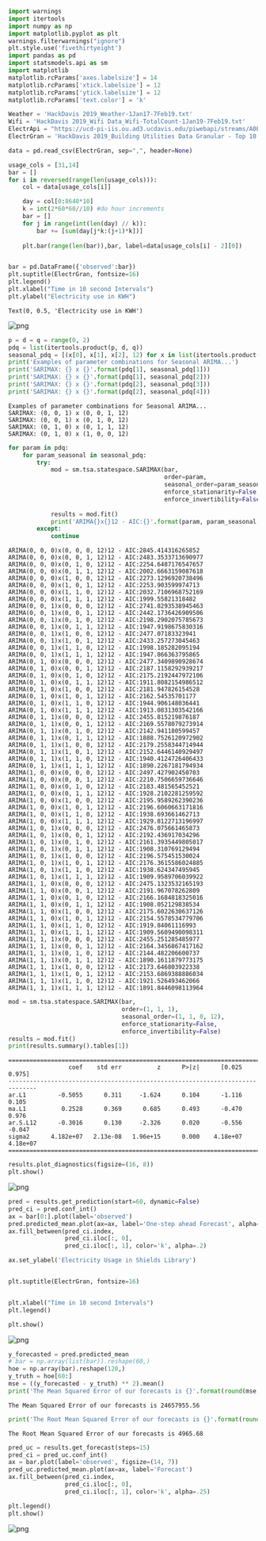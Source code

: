

```python
import warnings
import itertools
import numpy as np
import matplotlib.pyplot as plt
warnings.filterwarnings("ignore")
plt.style.use('fivethirtyeight')
import pandas as pd
import statsmodels.api as sm
import matplotlib
matplotlib.rcParams['axes.labelsize'] = 14
matplotlib.rcParams['xtick.labelsize'] = 12
matplotlib.rcParams['ytick.labelsize'] = 12
matplotlib.rcParams['text.color'] = 'k'

Weather = 'HackDavis 2019_Weather-1Jan17-7Feb19.txt'
Wifi = 'HackDavis 2019_Wifi Data_Wifi-TotalCount-1Jan19-7Feb19.txt'
ElectrApi = "https://ucd-pi-iis.ou.ad3.ucdavis.edu/piwebapi/streams/A0EbgZy4oKQ9kiBiZJTW7eugwC6-3Qzx_5RGrBZiQlqSuWw2sDVYNIPR1YODsG1RUyETgVVRJTC1BRlxDRUZTXFVDREFWSVNcQlVJTERJTkdTXEFDQURFTUlDIFNVUkdFIEJVSUxESU5HXEVMRUNUUklDSVRZfERFTUFORA/recorded?fbclid=IwAR3HYFcplZeVsxmmHTGAC_ENY0JvoZ_KhnXfPM3tQ2IU3Ef3T3eOv09Q6-k"
ElectrGran = 'HackDavis 2019_Building Utilities Data Granular - Top 10 Buildings_Building-Electricity-Granular-1Apr17-1Jul17.txt'
```


```python
data = pd.read_csv(ElectrGran, sep=",", header=None)
```


```python
usage_cols = [31,14]
bar = []
for i in reversed(range(len(usage_cols))):
    col = data[usage_cols[i]]

    day = col[0:8640*10]
    k = int(2*60*60//10) #do hour increments
    bar = []
    for j in range(int(len(day) // k)):
        bar += [sum(day[j*k:(j+1)*k])]
    
    plt.bar(range(len(bar)),bar, label=data[usage_cols[i] - 2][0])


bar = pd.DataFrame({'observed':bar})
plt.suptitle(ElectrGran, fontsize=16)
plt.legend()
plt.xlabel("Time in 10 second Intervals")
plt.ylabel("Electricity use in KWH")
```




    Text(0, 0.5, 'Electricity use in KWH')




![png](output_2_1.png)



```python
p = d = q = range(0, 2)
pdq = list(itertools.product(p, d, q))
seasonal_pdq = [(x[0], x[1], x[2], 12) for x in list(itertools.product(p, d, q))]
print('Examples of parameter combinations for Seasonal ARIMA...')
print('SARIMAX: {} x {}'.format(pdq[1], seasonal_pdq[1]))
print('SARIMAX: {} x {}'.format(pdq[1], seasonal_pdq[2]))
print('SARIMAX: {} x {}'.format(pdq[2], seasonal_pdq[3]))
print('SARIMAX: {} x {}'.format(pdq[2], seasonal_pdq[4]))
```

    Examples of parameter combinations for Seasonal ARIMA...
    SARIMAX: (0, 0, 1) x (0, 0, 1, 12)
    SARIMAX: (0, 0, 1) x (0, 1, 0, 12)
    SARIMAX: (0, 1, 0) x (0, 1, 1, 12)
    SARIMAX: (0, 1, 0) x (1, 0, 0, 12)



```python
for param in pdq:
    for param_seasonal in seasonal_pdq:
        try:
            mod = sm.tsa.statespace.SARIMAX(bar,
                                            order=param,
                                            seasonal_order=param_seasonal,
                                            enforce_stationarity=False,
                                            enforce_invertibility=False)
            
            results = mod.fit()
            print('ARIMA{}x{}12 - AIC:{}'.format(param, param_seasonal, results.aic))
        except:
            continue
```

    ARIMA(0, 0, 0)x(0, 0, 0, 12)12 - AIC:2845.414316265852
    ARIMA(0, 0, 0)x(0, 0, 1, 12)12 - AIC:2483.3533713690977
    ARIMA(0, 0, 0)x(0, 1, 0, 12)12 - AIC:2254.6487176547657
    ARIMA(0, 0, 0)x(0, 1, 1, 12)12 - AIC:2002.6663159087618
    ARIMA(0, 0, 0)x(1, 0, 0, 12)12 - AIC:2273.1296920738496
    ARIMA(0, 0, 0)x(1, 0, 1, 12)12 - AIC:2253.903599974713
    ARIMA(0, 0, 0)x(1, 1, 0, 12)12 - AIC:2032.7106968752169
    ARIMA(0, 0, 0)x(1, 1, 1, 12)12 - AIC:1999.55821318482
    ARIMA(0, 0, 1)x(0, 0, 0, 12)12 - AIC:2741.8293538945463
    ARIMA(0, 0, 1)x(0, 0, 1, 12)12 - AIC:2442.1736426909506
    ARIMA(0, 0, 1)x(0, 1, 0, 12)12 - AIC:2198.2902075785673
    ARIMA(0, 0, 1)x(0, 1, 1, 12)12 - AIC:1947.9198675830316
    ARIMA(0, 0, 1)x(1, 0, 0, 12)12 - AIC:2477.07183323941
    ARIMA(0, 0, 1)x(1, 0, 1, 12)12 - AIC:2433.257273045463
    ARIMA(0, 0, 1)x(1, 1, 0, 12)12 - AIC:1998.185282095194
    ARIMA(0, 0, 1)x(1, 1, 1, 12)12 - AIC:1947.866363795865
    ARIMA(0, 1, 0)x(0, 0, 0, 12)12 - AIC:2477.3409890928674
    ARIMA(0, 1, 0)x(0, 0, 1, 12)12 - AIC:2187.1158292939217
    ARIMA(0, 1, 0)x(0, 1, 0, 12)12 - AIC:2175.2192447972106
    ARIMA(0, 1, 0)x(0, 1, 1, 12)12 - AIC:1911.8082154986512
    ARIMA(0, 1, 0)x(1, 0, 0, 12)12 - AIC:2181.947826154528
    ARIMA(0, 1, 0)x(1, 0, 1, 12)12 - AIC:2162.54535701177
    ARIMA(0, 1, 0)x(1, 1, 0, 12)12 - AIC:1944.906148036441
    ARIMA(0, 1, 0)x(1, 1, 1, 12)12 - AIC:1913.0831303542166
    ARIMA(0, 1, 1)x(0, 0, 0, 12)12 - AIC:2455.815219876187
    ARIMA(0, 1, 1)x(0, 0, 1, 12)12 - AIC:2169.5578079273914
    ARIMA(0, 1, 1)x(0, 1, 0, 12)12 - AIC:2142.941180599457
    ARIMA(0, 1, 1)x(0, 1, 1, 12)12 - AIC:1888.7526120972902
    ARIMA(0, 1, 1)x(1, 0, 0, 12)12 - AIC:2179.2558344714944
    ARIMA(0, 1, 1)x(1, 0, 1, 12)12 - AIC:2152.6446140929497
    ARIMA(0, 1, 1)x(1, 1, 0, 12)12 - AIC:1940.4124726406433
    ARIMA(0, 1, 1)x(1, 1, 1, 12)12 - AIC:1890.2267181794934
    ARIMA(1, 0, 0)x(0, 0, 0, 12)12 - AIC:2497.427902450703
    ARIMA(1, 0, 0)x(0, 0, 1, 12)12 - AIC:2210.7506659736646
    ARIMA(1, 0, 0)x(0, 1, 0, 12)12 - AIC:2183.481565452521
    ARIMA(1, 0, 0)x(0, 1, 1, 12)12 - AIC:1928.2102281259592
    ARIMA(1, 0, 0)x(1, 0, 0, 12)12 - AIC:2195.9589262390236
    ARIMA(1, 0, 0)x(1, 0, 1, 12)12 - AIC:2196.6060663171816
    ARIMA(1, 0, 0)x(1, 1, 0, 12)12 - AIC:1938.693661462713
    ARIMA(1, 0, 0)x(1, 1, 1, 12)12 - AIC:1929.8122713196997
    ARIMA(1, 0, 1)x(0, 0, 0, 12)12 - AIC:2476.075661465873
    ARIMA(1, 0, 1)x(0, 0, 1, 12)12 - AIC:2192.436917034296
    ARIMA(1, 0, 1)x(0, 1, 0, 12)12 - AIC:2161.3935449805017
    ARIMA(1, 0, 1)x(0, 1, 1, 12)12 - AIC:1908.310769129494
    ARIMA(1, 0, 1)x(1, 0, 0, 12)12 - AIC:2196.575451530024
    ARIMA(1, 0, 1)x(1, 0, 1, 12)12 - AIC:2176.3615586024885
    ARIMA(1, 0, 1)x(1, 1, 0, 12)12 - AIC:1938.624347495945
    ARIMA(1, 0, 1)x(1, 1, 1, 12)12 - AIC:1909.9589706039922
    ARIMA(1, 1, 0)x(0, 0, 0, 12)12 - AIC:2475.1323532165193
    ARIMA(1, 1, 0)x(0, 0, 1, 12)12 - AIC:2191.967078262809
    ARIMA(1, 1, 0)x(0, 1, 0, 12)12 - AIC:2166.1684818325016
    ARIMA(1, 1, 0)x(0, 1, 1, 12)12 - AIC:1908.052129838534
    ARIMA(1, 1, 0)x(1, 0, 0, 12)12 - AIC:2175.6022630637126
    ARIMA(1, 1, 0)x(1, 0, 1, 12)12 - AIC:2154.5578534779706
    ARIMA(1, 1, 0)x(1, 1, 0, 12)12 - AIC:1919.84061116993
    ARIMA(1, 1, 0)x(1, 1, 1, 12)12 - AIC:1909.5609490098311
    ARIMA(1, 1, 1)x(0, 0, 0, 12)12 - AIC:2455.251285485977
    ARIMA(1, 1, 1)x(0, 0, 1, 12)12 - AIC:2164.3456867417162
    ARIMA(1, 1, 1)x(0, 1, 0, 12)12 - AIC:2144.482206600737
    ARIMA(1, 1, 1)x(0, 1, 1, 12)12 - AIC:1890.1611879773175
    ARIMA(1, 1, 1)x(1, 0, 0, 12)12 - AIC:2173.646803922338
    ARIMA(1, 1, 1)x(1, 0, 1, 12)12 - AIC:2153.6869388886034
    ARIMA(1, 1, 1)x(1, 1, 0, 12)12 - AIC:1921.526493462066
    ARIMA(1, 1, 1)x(1, 1, 1, 12)12 - AIC:1891.8446098113964



```python
mod = sm.tsa.statespace.SARIMAX(bar,
                                order=(1, 1, 1),
                                seasonal_order=(1, 1, 0, 12),
                                enforce_stationarity=False,
                                enforce_invertibility=False)
results = mod.fit()
print(results.summary().tables[1])
```

    ==============================================================================
                     coef    std err          z      P>|z|      [0.025      0.975]
    ------------------------------------------------------------------------------
    ar.L1         -0.5055      0.311     -1.624      0.104      -1.116       0.105
    ma.L1          0.2528      0.369      0.685      0.493      -0.470       0.976
    ar.S.L12      -0.3016      0.130     -2.326      0.020      -0.556      -0.047
    sigma2      4.182e+07   2.13e-08   1.96e+15      0.000    4.18e+07    4.18e+07
    ==============================================================================



```python
results.plot_diagnostics(figsize=(16, 8))
plt.show()
```


![png](output_6_0.png)



```python
pred = results.get_prediction(start=60, dynamic=False)
pred_ci = pred.conf_int()
ax = bar[0:].plot(label='observed')
pred.predicted_mean.plot(ax=ax, label='One-step ahead Forecast', alpha=.7, figsize=(14, 7))
ax.fill_between(pred_ci.index,
                pred_ci.iloc[:, 0],
                pred_ci.iloc[:, 1], color='k', alpha=.2)

ax.set_ylabel('Electricity Usage in Shields Library')


plt.suptitle(ElectrGran, fontsize=16)


plt.xlabel("Time in 10 second Intervals")
plt.legend()

plt.show()
```


![png](output_7_0.png)



```python
y_forecasted = pred.predicted_mean
# bar = np.array(list(bar)).reshape(60,)
hoe = np.array(bar).reshape(120,)
y_truth = hoe[60:]
mse = ((y_forecasted - y_truth) ** 2).mean()
print('The Mean Squared Error of our forecasts is {}'.format(round(mse, 2)))
```

    The Mean Squared Error of our forecasts is 24657955.56



```python
print('The Root Mean Squared Error of our forecasts is {}'.format(round(np.sqrt(mse), 2)))
```

    The Root Mean Squared Error of our forecasts is 4965.68



```python
pred_uc = results.get_forecast(steps=15)
pred_ci = pred_uc.conf_int()
ax = bar.plot(label='observed', figsize=(14, 7))
pred_uc.predicted_mean.plot(ax=ax, label='Forecast')
ax.fill_between(pred_ci.index,
                pred_ci.iloc[:, 0],
                pred_ci.iloc[:, 1], color='k', alpha=.25)

plt.legend()
plt.show()
```


![png](output_10_0.png)



```python

```
